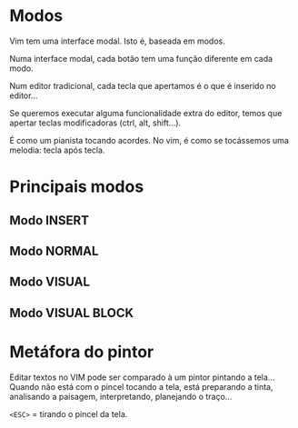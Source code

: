 Modos
=====

Vim tem uma interface modal. Isto é, baseada em modos.

Numa interface modal, cada botão tem uma função diferente em cada modo.

Num editor tradicional,
cada tecla que apertamos é o que é inserido no editor...

Se queremos executar alguma funcionalidade extra do editor,
temos que apertar teclas modificadoras (ctrl, alt, shift...).

É como um pianista tocando acordes.
No vim, é como se tocássemos uma melodia: tecla após tecla.

# Principais modos

## Modo INSERT

## Modo NORMAL

## Modo VISUAL

## Modo VISUAL BLOCK

# Metáfora do pintor

Editar textos no VIM pode ser comparado à um pintor pintando a tela...
Quando não está com o pincel tocando a tela, está preparando a tinta,
analisando a paisagem, interpretando, planejando o traço...

`<ESC>` = tirando o pincel da tela.
